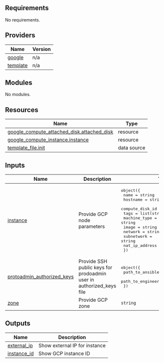 <!-- BEGIN_TF_DOCS -->
## Requirements

No requirements.

## Providers

| Name | Version |
|------|---------|
| <a name="provider_google"></a> [google](#provider\_google) | n/a |
| <a name="provider_template"></a> [template](#provider\_template) | n/a |

## Modules

No modules.

## Resources

| Name | Type |
|------|------|
| [google_compute_attached_disk.attached_disk](https://registry.terraform.io/providers/hashicorp/google/latest/docs/resources/compute_attached_disk) | resource |
| [google_compute_instance.instance](https://registry.terraform.io/providers/hashicorp/google/latest/docs/resources/compute_instance) | resource |
| [template_file.init](https://registry.terraform.io/providers/hashicorp/template/latest/docs/data-sources/file) | data source |

## Inputs

| Name | Description | Type | Default | Required |
|------|-------------|------|---------|:--------:|
| <a name="input_instance"></a> [instance](#input\_instance) | Provide GCP node parameters | <pre>object({<br>    name            = string<br>    hostname        = string<br>    compute_disk_id = string<br>    tags            = list(string)<br>    machine_type    = string<br>    image           = string<br>    network         = string<br>    subnetwork      = string<br>    nat_ip_address  = string<br>  })</pre> | n/a | yes |
| <a name="input_protoadmin_authorized_keys"></a> [protoadmin\_authorized\_keys](#input\_protoadmin\_authorized\_keys) | Provide SSH public keys for prodoadmin user in authorized\_keys file | <pre>object({<br>    path_to_ansible_public_key  = string<br>    path_to_engineer_public_key = string<br>  })</pre> | n/a | yes |
| <a name="input_zone"></a> [zone](#input\_zone) | Provide GCP zone | `string` | n/a | yes |

## Outputs

| Name | Description |
|------|-------------|
| <a name="output_external_ip"></a> [external\_ip](#output\_external\_ip) | Show external IP for instance |
| <a name="output_instance_id"></a> [instance\_id](#output\_instance\_id) | Show GCP instance ID |
<!-- END_TF_DOCS -->